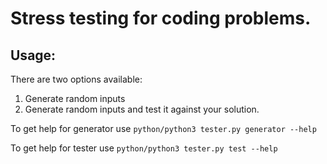 # Stress testing for coding problems.

## Usage:

There are two options available:

1) Generate random inputs
2) Generate random inputs and test it against your solution.

To get help for generator use 
`python/python3 tester.py generator --help`

To get help for tester use 
`python/python3 tester.py test --help`
